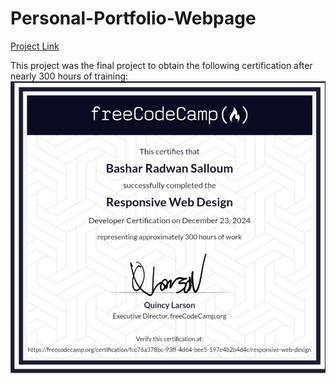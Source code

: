 # Personal-Portfolio-Webpage


[Project Link](https://bashar-sallom.github.io/Personal-Portfolio-Webpage/)


This project was the final project to obtain the following certification after nearly 300 hours of training:
![freecodecamp](./img/freecodecamp.jpg)




